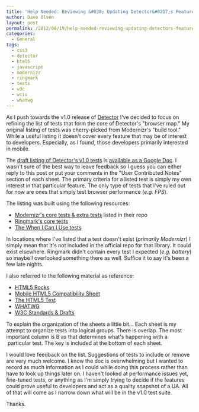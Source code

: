 ```yaml
---
title: 'Help Needed: Reviewing &#038; Updating Detector&#8217;s Feature &#038; Test Suite'
author: Dave Olsen
layout: post
permalink: /2012/06/19/help-needed-reviewing-updating-detectors-feature-test-suite
categories:
  - General
tags:
  - css3
  - detector
  - html5
  - javascript
  - modernizr
  - ringmark
  - tests
  - w3c
  - wciu
  - whatwg
---
```

As I push towards the v1.0 release of [Detector][1] I've decided to focus on refining the list of tests that form the core of Detector's "browser map." My original listing of tests was cherry-picked from Modernizr's "build tool." While a useful listing it doesn't cover every feature that may be of interest to developers. Especially, as I found, those developers primarily interested in mobile.

The [draft listing of Detector's v1.0 tests][2] is [available as a Google Doc][2]. I wasn't sure of the best way to leave feedback so I guess you can either reply to this post or put your comments in the "User Contributed Notes" section of each sheet. The primary criteria for a listed test is simply my own interest in that particular feature. The only type of tests that I've ruled out for now are ones that simply test browser performance (*e.g. FPS*).

The listing was built using the following resources:

*   [Modernizr's core tests & extra tests][3] listed in their repo
*   [Ringmark's core tests][4]
*   [The When I Can I Use tests][5]

In locations where I've listed that a test doesn't exist (*primarily Modernizr*) I simply mean that it's not included in the official repo for that library. It could exist elsewhere. Ringmark didn't contain every test I expected (*e.g. battery*) so maybe I overlooked something there as well. Suffice it to say it's been a few late nights.

I also referred to the following material as reference:

*   [HTML5 Rocks][6]
*   [Mobile HTML5 Compatibility Sheet][7]
*   [The HTML5 Test][8]
*   [WHATWG][9]
*   [W3C Standards & Drafts][10]

To explain the organization of the sheets a little bit… Each sheet is my attempt to organize tests into logical groups. There is overlap. The most important column is B as that determines what's happening with a  particular test. The key is included at the bottom of each sheet.

I would love feedback on the list. Suggestions of tests to include or remove are very much welcome. I know the doc is overwhelming but I wanted to record as much information as I could while doing this process rather than have to look up things later on. I haven't looked at performance issues yet, fine-tuned tests, or anything as I'm simply trying to decide if the features could prove useful to developers and act as a quality snapshot of a UA. All of that will come as I narrow down what will be in the v1.0 test suite.

Thanks.

 [1]: http://detector.dmolsen.com
 [2]: https://docs.google.com/spreadsheet/ccc?key=0AntZUVoCEOyYdFRpUjZOWUZyaWxoSTlLLW1XVHVldHc
 [3]: https://github.com/Modernizr/Modernizr
 [4]: https://github.com/facebook/coremob-tests/tree/master/tests
 [5]: http://tests.caniuse.com/
 [6]: http://www.html5rocks.com/
 [7]: http://mobilehtml5.org
 [8]: http://html5test.com/
 [9]: http://www.whatwg.org/specs/web-apps/current-work/multipage/#auto-toc-8
 [10]: http://www.w3.org/TR/